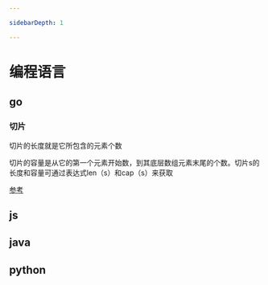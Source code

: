 ```yaml
---

sidebarDepth: 1

---
```


# 编程语言

## go

### 切片

<CodeSamples id="slice_1" />

切片的长度就是它所包含的元素个数

切片的容量是从它的第一个元素开始数，到其底层数组元素末尾的个数。切片s的长度和容量可通过表达式len（s）和cap（s）来获取

[参考](https://www.cnblogs.com/SR-Program/p/16438543.html)

## js

## java

## python
